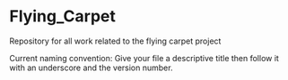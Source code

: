# Flying_Carpet
Repository for all work related to the flying carpet project

Current naming convention: Give your file a descriptive title then follow it with an underscore and the version number.
